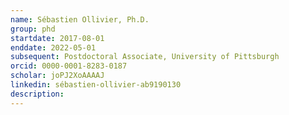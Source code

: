 ```yaml
---
name: Sébastien Ollivier, Ph.D.
group: phd
startdate: 2017-08-01
enddate: 2022-05-01
subsequent: Postdoctoral Associate, University of Pittsburgh
orcid: 0000-0001-8283-0187
scholar: joPJ2XoAAAAJ
linkedin: sébastien-ollivier-ab9190130
description:
---
```

